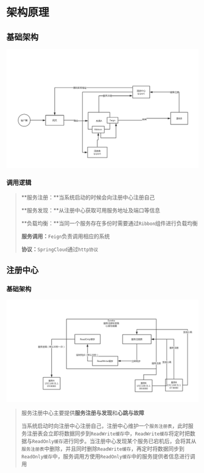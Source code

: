 # 架构原理

## 基础架构

![img](SpringCloud架构原理.png)

### 调用逻辑

> **服务注册：**当系统启动的时候会向注册中心注册自己
>
> **服务发现：**从注册中心获取可用服务地址及端口等信息
>
> **负载均衡：**当同一个服务存在多份时需要通过`Ribbon`组件进行负载均衡
>
> **服务调用：**`Feign`负责调用相应的系统
>
> **协议：**`SpringCloud`通过`http协议`

## 注册中心

### 基础架构

![img](Eureka原理.png)

> 服务注册中心主要提供**服务注册与发现**和**心跳与故障**
>
> 当系统启动时向注册中心注册自己，注册中心维护一个`服务注册表`，此时服务注册表会立即将数据同步到`ReadWrite缓存`中，`ReadWrite缓存`将定时把数据与`ReadOnly缓存`进行同步。当注册中心发现某个服务已宕机后，会将其从`服务注册表`中删除，并且同时删除`ReadWrite缓存`，再定时将数据同步到`ReadOnly缓存`中，服务调用方使用`ReadOnly缓存`中的服务提供者信息进行调用